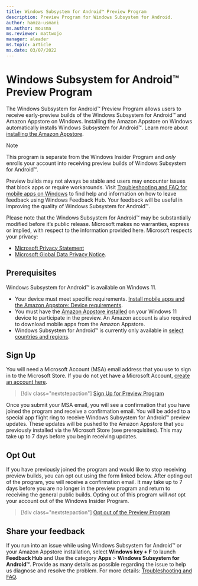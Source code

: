 ```yaml
---
title: Windows Subsystem for Android™️ Preview Program
description: Preview Program for Windows Subsystem for Android.
author: hamza-usmani
ms.author: mousma
ms.reviewer: mattwojo
manager: aleader
ms.topic: article
ms.date: 03/07/2022
---
```


# Windows Subsystem for Android™️ Preview Program

The Windows Subsystem for Android™️ Preview Program allows users to receive early-preview builds of the Windows Subsystem for Android™ and Amazon Appstore on Windows. Installing the Amazon Appstore on Windows automatically installs Windows Subsystem for Android™️. Learn more about [installing the Amazon Appstore](https://support.microsoft.com/en-us/windows/install-mobile-apps-and-the-amazon-appstore-f8d0abb5-44ad-47d8-b9fb-ad6b1459ff6c).

> [!NOTE]
> This program is separate from the Windows Insider Program and *only* enrolls your account into receiving preview builds of Windows Subsystem for Android™️. 

Preview builds may not always be stable and users may encounter issues that block apps or require workarounds. Visit [Troubleshooting and FAQ for mobile apps on Windows](https://support.microsoft.com/windows/troubleshooting-and-faq-for-mobile-apps-on-windows-d6062afd-98a1-4018-a7c8-6b3b680a2ea5) to find help and information on how to leave feedback using Windows Feedback Hub. Your feedback will be useful in improving the quality of Windows Subsystem for Android™️.

Please note that the Windows Subsystem for Android™ may be substantially modified before it’s public release. Microsoft makes no warranties, express or implied, with respect to the information provided here. Microsoft respects your privacy: 
- [Microsoft Privacy Statement](https://privacy.microsoft.com/privacystatement)
- [Microsoft Global Data Privacy Notice](https://privacy.microsoft.com/data-privacy-notice).


## Prerequisites

Windows Subsystem for Android™️ is available on Windows 11. 

- Your device must meet specific requirements. [Install mobile apps and the Amazon Appstore: Device requirements](https://support.microsoft.com/windows/install-mobile-apps-and-the-amazon-appstore-f8d0abb5-44ad-47d8-b9fb-ad6b1459ff6c).
- You must have the [Amazon Appstore installed](https://support.microsoft.com/windows/install-mobile-apps-and-the-amazon-appstore-f8d0abb5-44ad-47d8-b9fb-ad6b1459ff6c) on your Windows 11 device to participate in the preview. An Amazon account is also required to download mobile apps from the Amazon Appstore.
- Windows Subsystem for Android™️ is currently only available in [select countries and regions](https://support.microsoft.com/en-us/windows/countries-and-regions-that-support-amazon-appstore-on-windows-d8dd17c7-5994-4187-9527-ddb076f9493e).

## Sign Up

You will need a Microsoft Account (MSA) email address that you use to sign in to the Microsoft Store. If you do not yet have a Microsoft Account, [create an account here](https://account.microsoft.com/account).

> [!div class="nextstepaction"]
> [Sign Up for Preview Program](https://aka.ms/WSAPreviewProgram)

Once you submit your MSA email, you will see a confirmation that you have joined the program and receive a confirmation email. You will be added to a special app flight ring to receive Windows Subsystem for Android™️ preview updates. These updates will be pushed to the Amazon Appstore that you previously installed via the Microsoft Store (see prerequisites). This may take up to 7 days before you begin receiving updates.

## Opt Out

If you have previously joined the program and would like to stop receiving preview builds, you can opt out using the form linked below. After opting out of the program, you will receive a confirmation email. It may take up to 7 days before you are no longer in the preview program and return to receiving the general public builds. Opting out of this program will *not* opt your account out of the Windows Insider Program. 

> [!div class="nextstepaction"]
> [Opt out of the Preview Program](https://aka.ms/WSAPreviewProgramOptOut)

## Share your feedback

If you run into an issue while using Windows Subsystem for Android™️ or your Amazon Appstore installation, select **Windows key + F** to launch **Feedback Hub** and Use the category **Apps** > **Windows Subsystem for Android™️**. Provide as many details as possible regarding the issue to help us diagnose and resolve the problem.
For more details: [Troubleshooting and FAQ](https://support.microsoft.com/windows/troubleshooting-and-faq-for-mobile-apps-on-windows-d6062afd-98a1-4018-a7c8-6b3b680a2ea5).
